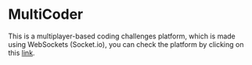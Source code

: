 # MultiCoder
This is a multiplayer-based coding challenges platform, which is made using WebSockets (Socket.io), you can check the platform by clicking on this [link](https://multicoder.ml/).